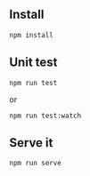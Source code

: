## Install

`npm install`

## Unit test

`npm run test`

or

`npm run test:watch`

## Serve it

`npm run serve`
